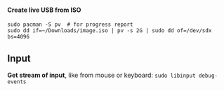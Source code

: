 #### Create live USB from ISO
```
sudo pacman -S pv  # for progress report
sudo dd if=~/Downloads/image.iso | pv -s 2G | sudo dd of=/dev/sdx bs=4096

```
## Input
__Get stream of input__, like from mouse or keyboard: `sudo libinput debug-events`
